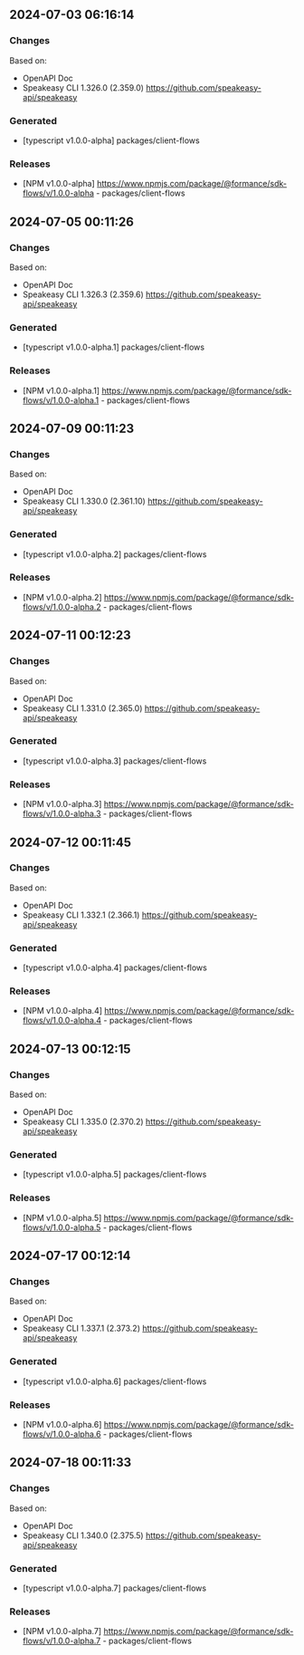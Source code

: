 

## 2024-07-03 06:16:14
### Changes
Based on:
- OpenAPI Doc  
- Speakeasy CLI 1.326.0 (2.359.0) https://github.com/speakeasy-api/speakeasy
### Generated
- [typescript v1.0.0-alpha] packages/client-flows
### Releases
- [NPM v1.0.0-alpha] https://www.npmjs.com/package/@formance/sdk-flows/v/1.0.0-alpha - packages/client-flows

## 2024-07-05 00:11:26
### Changes
Based on:
- OpenAPI Doc  
- Speakeasy CLI 1.326.3 (2.359.6) https://github.com/speakeasy-api/speakeasy
### Generated
- [typescript v1.0.0-alpha.1] packages/client-flows
### Releases
- [NPM v1.0.0-alpha.1] https://www.npmjs.com/package/@formance/sdk-flows/v/1.0.0-alpha.1 - packages/client-flows

## 2024-07-09 00:11:23
### Changes
Based on:
- OpenAPI Doc  
- Speakeasy CLI 1.330.0 (2.361.10) https://github.com/speakeasy-api/speakeasy
### Generated
- [typescript v1.0.0-alpha.2] packages/client-flows
### Releases
- [NPM v1.0.0-alpha.2] https://www.npmjs.com/package/@formance/sdk-flows/v/1.0.0-alpha.2 - packages/client-flows

## 2024-07-11 00:12:23
### Changes
Based on:
- OpenAPI Doc  
- Speakeasy CLI 1.331.0 (2.365.0) https://github.com/speakeasy-api/speakeasy
### Generated
- [typescript v1.0.0-alpha.3] packages/client-flows
### Releases
- [NPM v1.0.0-alpha.3] https://www.npmjs.com/package/@formance/sdk-flows/v/1.0.0-alpha.3 - packages/client-flows

## 2024-07-12 00:11:45
### Changes
Based on:
- OpenAPI Doc  
- Speakeasy CLI 1.332.1 (2.366.1) https://github.com/speakeasy-api/speakeasy
### Generated
- [typescript v1.0.0-alpha.4] packages/client-flows
### Releases
- [NPM v1.0.0-alpha.4] https://www.npmjs.com/package/@formance/sdk-flows/v/1.0.0-alpha.4 - packages/client-flows

## 2024-07-13 00:12:15
### Changes
Based on:
- OpenAPI Doc  
- Speakeasy CLI 1.335.0 (2.370.2) https://github.com/speakeasy-api/speakeasy
### Generated
- [typescript v1.0.0-alpha.5] packages/client-flows
### Releases
- [NPM v1.0.0-alpha.5] https://www.npmjs.com/package/@formance/sdk-flows/v/1.0.0-alpha.5 - packages/client-flows

## 2024-07-17 00:12:14
### Changes
Based on:
- OpenAPI Doc  
- Speakeasy CLI 1.337.1 (2.373.2) https://github.com/speakeasy-api/speakeasy
### Generated
- [typescript v1.0.0-alpha.6] packages/client-flows
### Releases
- [NPM v1.0.0-alpha.6] https://www.npmjs.com/package/@formance/sdk-flows/v/1.0.0-alpha.6 - packages/client-flows

## 2024-07-18 00:11:33
### Changes
Based on:
- OpenAPI Doc  
- Speakeasy CLI 1.340.0 (2.375.5) https://github.com/speakeasy-api/speakeasy
### Generated
- [typescript v1.0.0-alpha.7] packages/client-flows
### Releases
- [NPM v1.0.0-alpha.7] https://www.npmjs.com/package/@formance/sdk-flows/v/1.0.0-alpha.7 - packages/client-flows